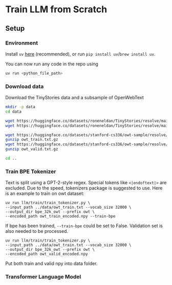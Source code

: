 # Train LLM from Scratch

## Setup

### Environment
Install `uv` [here](https://github.com/astral-sh/uv) (recommended), or run `pip install uv`/`brew install uv`.

You can now run any code in the repo using
```sh
uv run <python_file_path>
```

### Download data
Download the TinyStories data and a subsample of OpenWebText

``` sh
mkdir -p data
cd data

wget https://huggingface.co/datasets/roneneldan/TinyStories/resolve/main/TinyStoriesV2-GPT4-train.txt
wget https://huggingface.co/datasets/roneneldan/TinyStories/resolve/main/TinyStoriesV2-GPT4-valid.txt

wget https://huggingface.co/datasets/stanford-cs336/owt-sample/resolve/main/owt_train.txt.gz
gunzip owt_train.txt.gz
wget https://huggingface.co/datasets/stanford-cs336/owt-sample/resolve/main/owt_valid.txt.gz
gunzip owt_valid.txt.gz

cd ..
```

### Train BPE Tokenizer 
Text is split using a GPT-2-style regex. Special tokens like `<|endoftext|>` are excluded. Due to the speed, tokenizers package is suggested to use. 
Here is an example to train on owt dataset:
```
uv run llm/train/train_tokenizer.py \
--input_path ../data/owt_train.txt --vocab_size 32000 \
--output_dir bpe_32k_owt --prefix owt \
--encoded_path owt_train_encoded.npy --train-bpe
```
If bpe has been trained, `--train-bpe` could be set to False. Validation set is also needed to be processed.
```
uv run llm/train/train_tokenizer.py \
--input_path ../data/owt_train.txt --vocab_size 32000 \
--output_dir bpe_32k_owt --prefix owt \
--encoded_path owt_valid_encoded.npy
```
Put both train and valid npy into data folder.

### Transformer Language Model

